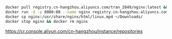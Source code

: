 
```bash
docker pull registry.cn-hangzhou.aliyuncs.com/tran_2049/nginx:latest && \
docker run -d -p 8080:80 --name nginx registry.cn-hangzhou.aliyuncs.com/tran_2049/nginx:latest && \
docker cp nginx:/usr/share/nginx/html/linux.mp4 ~/Downloads/
docker stop nginx && docker rm nginx
```

https://cr.console.aliyun.com/cn-hangzhou/instance/repositories